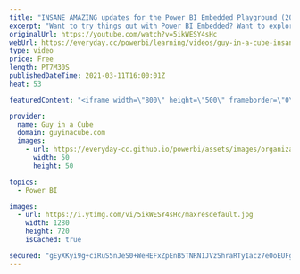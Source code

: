 ```yaml
---
title: "INSANE AMAZING updates for the Power BI Embedded Playground (2021)"
excerpt: "Want to try things out with Power BI Embedded? Want to explore the JavaScript API? Try embedding with your own report? Then you need to check out the INSANE AMAZING updates for the Power BI Embedded Playground! Amit Shuster walks us through the revamp.  Blog Announcement: https://powerbi.microsoft.com/en-us/blog/announcing-the-new-power-bi-embedded-analytics-playground-preview/"
originalUrl: https://youtube.com/watch?v=5ikWESY4sHc
webUrl: https://everyday.cc/powerbi/learning/videos/guy-in-a-cube-insane-amazing-updates-for-the-power-bi-embedded-playground-2021/
type: video
price: Free
length: PT7M30S
publishedDateTime: 2021-03-11T16:00:01Z
heat: 53

featuredContent: "<iframe width=\"800\" height=\"500\" frameborder=\"0\" src=\"https://www.youtube.com/embed/5ikWESY4sHc\" allow=\"accelerometer; autoplay; encrypted-media; gyroscope; picture-in-picture\" allowfullscreen></iframe>"

provider:
  name: Guy in a Cube
  domain: guyinacube.com
  images:
    - url: https://everyday-cc.github.io/powerbi/assets/images/organizations/guyinacube.com-50x50.jpg
      width: 50
      height: 50

topics:
  - Power BI

images:
  - url: https://i.ytimg.com/vi/5ikWESY4sHc/maxresdefault.jpg
    width: 1280
    height: 720
    isCached: true

secured: "gEyXKyi9g+ciRuS5nJeS0+WeHEFxZpEnB5TNRN1JVzShraRTyIacz7eOoEUFglmrJNPpngOxZje5Bp4RJlk0tC4Y8YIdqdlrYVAL5V6HlvmsGfFgTXGSYmM9+GtEuZtucbHlmTSYlG0LuLrHAgpao3uAewj/3Z/fvgAOWTcC+t8aYLzR0GWInt9oWeKUaU7UBhEVpILeQA2deM53ejXWK6LSxXTej4432OqXGVDFoIsVABNxWCTFtB2U8phjmBQE0W6CcLs28zOYQb0khUlC6X9IslzfN73NVaQfERMAxkiHnfnf1o/lcYWU9s85qGPkoDHCKnCRPuhiK/sPKVMrfZ+AgwR/N7Y8jBxdSTH0KOUtOtZcueMaGhXNZdm+ycgELl2BdQQKjZPrAZ4Byro+slRuw81KLpSyRttBsp4K/ns=;+spk0iYpahAYXLzr9Hvf+Q=="
---
```


